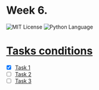 # Week 6.
<img src="https://img.shields.io/github/license/DimaPermyakov/IU5?color=brightgreen" alt="MIT License"> <img src="https://img.shields.io/badge/language-Python-blue.svg" alt="Python Language">

# [Tasks conditions](https://github.com/IU5-IT/Digital-academy/wiki/Week6)
- [X] [Task 1](https://github.com/IU5-IT/Digital-academy/blob/main/Python-01/01-week-06-DimaPermyakov/task-01.py)
- [ ] [Task 2]()
- [ ] [Task 3]()
